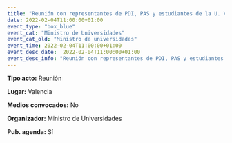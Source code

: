 ---
title: "Reunión con representantes de PDI, PAS y estudiantes de la U. Valencia"
date: 2022-02-04T11:00:00+01:00
event_type: "box_blue" 
event_cat: "Ministro de Universidades"
event_cat_old: "Ministro de universidades"
event_time: 2022-02-04T11:00:00+01:00
event_desc_date:  2022-02-04T11:00:00+01:00
event_desc_info: "Reunión con representantes de PDI, PAS y estudiantes de la U. Valencia"
---<p class="card-light list_schedule_description"><b>Tipo acto:</b> Reunión
</p><p class="card-light list_schedule_description"><b>Lugar:</b> Valencia
</p><p class="card-light list_schedule_description"><b>Medios convocados:</b> No
</p><p class="card-light list_schedule_description"><b>Organizador:</b> Ministro de Universidades </p><p class="card-light list_schedule_description"><b>Pub. agenda:</b> Sí
</p>